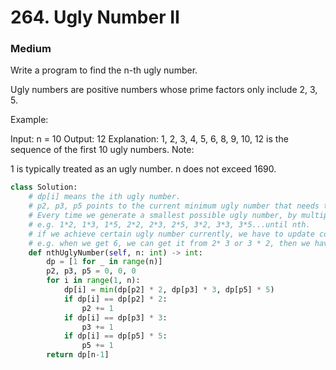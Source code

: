 # 264. Ugly Number II
### Medium
Write a program to find the n-th ugly number.

Ugly numbers are positive numbers whose prime factors only include 2, 3, 5. 

Example:

Input: n = 10
Output: 12
Explanation: 1, 2, 3, 4, 5, 6, 8, 9, 10, 12 is the sequence of the first 10 ugly numbers.
Note:  

1 is typically treated as an ugly number.
n does not exceed 1690.

```python
class Solution:
    # dp[i] means the ith ugly number. 
    # p2, p3, p5 points to the current minimum ugly number that needs to multiply by 2, 3, 5
    # Every time we generate a smallest possible ugly number, by multiplying 2, 3, 5 from previous results.
    # e.g. 1*2, 1*3, 1*5, 2*2, 2*3, 2*5, 3*2, 3*3, 3*5...until nth.
    # if we achieve certain ugly number currently, we have to update corresponding pointer
    # e.g. when we get 6, we can get it from 2* 3 or 3 * 2, then we have to update both pointer to avoid duplicates.
    def nthUglyNumber(self, n: int) -> int:
        dp = [1 for _ in range(n)]
        p2, p3, p5 = 0, 0, 0
        for i in range(1, n):
            dp[i] = min(dp[p2] * 2, dp[p3] * 3, dp[p5] * 5)
            if dp[i] == dp[p2] * 2:
                p2 += 1
            if dp[i] == dp[p3] * 3:
                p3 += 1
            if dp[i] == dp[p5] * 5:
                p5 += 1
        return dp[n-1]
        
```